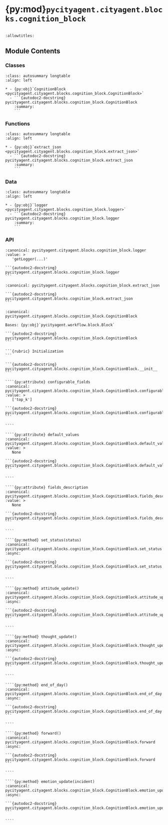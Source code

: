 # {py:mod}`pycityagent.cityagent.blocks.cognition_block`

```{py:module} pycityagent.cityagent.blocks.cognition_block
```

```{autodoc2-docstring} pycityagent.cityagent.blocks.cognition_block
:allowtitles:
```

## Module Contents

### Classes

````{list-table}
:class: autosummary longtable
:align: left

* - {py:obj}`CognitionBlock <pycityagent.cityagent.blocks.cognition_block.CognitionBlock>`
  - ```{autodoc2-docstring} pycityagent.cityagent.blocks.cognition_block.CognitionBlock
    :summary:
    ```
````

### Functions

````{list-table}
:class: autosummary longtable
:align: left

* - {py:obj}`extract_json <pycityagent.cityagent.blocks.cognition_block.extract_json>`
  - ```{autodoc2-docstring} pycityagent.cityagent.blocks.cognition_block.extract_json
    :summary:
    ```
````

### Data

````{list-table}
:class: autosummary longtable
:align: left

* - {py:obj}`logger <pycityagent.cityagent.blocks.cognition_block.logger>`
  - ```{autodoc2-docstring} pycityagent.cityagent.blocks.cognition_block.logger
    :summary:
    ```
````

### API

````{py:data} logger
:canonical: pycityagent.cityagent.blocks.cognition_block.logger
:value: >
   'getLogger(...)'

```{autodoc2-docstring} pycityagent.cityagent.blocks.cognition_block.logger
```

````

````{py:function} extract_json(output_str)
:canonical: pycityagent.cityagent.blocks.cognition_block.extract_json

```{autodoc2-docstring} pycityagent.cityagent.blocks.cognition_block.extract_json
```
````

`````{py:class} CognitionBlock(llm: pycityagent.llm.LLM, memory: pycityagent.memory.Memory, simulator: pycityagent.environment.simulator.Simulator)
:canonical: pycityagent.cityagent.blocks.cognition_block.CognitionBlock

Bases: {py:obj}`pycityagent.workflow.block.Block`

```{autodoc2-docstring} pycityagent.cityagent.blocks.cognition_block.CognitionBlock
```

```{rubric} Initialization
```

```{autodoc2-docstring} pycityagent.cityagent.blocks.cognition_block.CognitionBlock.__init__
```

````{py:attribute} configurable_fields
:canonical: pycityagent.cityagent.blocks.cognition_block.CognitionBlock.configurable_fields
:value: >
   ['top_k']

```{autodoc2-docstring} pycityagent.cityagent.blocks.cognition_block.CognitionBlock.configurable_fields
```

````

````{py:attribute} default_values
:canonical: pycityagent.cityagent.blocks.cognition_block.CognitionBlock.default_values
:value: >
   None

```{autodoc2-docstring} pycityagent.cityagent.blocks.cognition_block.CognitionBlock.default_values
```

````

````{py:attribute} fields_description
:canonical: pycityagent.cityagent.blocks.cognition_block.CognitionBlock.fields_description
:value: >
   None

```{autodoc2-docstring} pycityagent.cityagent.blocks.cognition_block.CognitionBlock.fields_description
```

````

````{py:method} set_status(status)
:canonical: pycityagent.cityagent.blocks.cognition_block.CognitionBlock.set_status
:async:

```{autodoc2-docstring} pycityagent.cityagent.blocks.cognition_block.CognitionBlock.set_status
```

````

````{py:method} attitude_update()
:canonical: pycityagent.cityagent.blocks.cognition_block.CognitionBlock.attitude_update
:async:

```{autodoc2-docstring} pycityagent.cityagent.blocks.cognition_block.CognitionBlock.attitude_update
```

````

````{py:method} thought_update()
:canonical: pycityagent.cityagent.blocks.cognition_block.CognitionBlock.thought_update
:async:

```{autodoc2-docstring} pycityagent.cityagent.blocks.cognition_block.CognitionBlock.thought_update
```

````

````{py:method} end_of_day()
:canonical: pycityagent.cityagent.blocks.cognition_block.CognitionBlock.end_of_day
:async:

```{autodoc2-docstring} pycityagent.cityagent.blocks.cognition_block.CognitionBlock.end_of_day
```

````

````{py:method} forward()
:canonical: pycityagent.cityagent.blocks.cognition_block.CognitionBlock.forward
:async:

```{autodoc2-docstring} pycityagent.cityagent.blocks.cognition_block.CognitionBlock.forward
```

````

````{py:method} emotion_update(incident)
:canonical: pycityagent.cityagent.blocks.cognition_block.CognitionBlock.emotion_update
:async:

```{autodoc2-docstring} pycityagent.cityagent.blocks.cognition_block.CognitionBlock.emotion_update
```

````

`````
